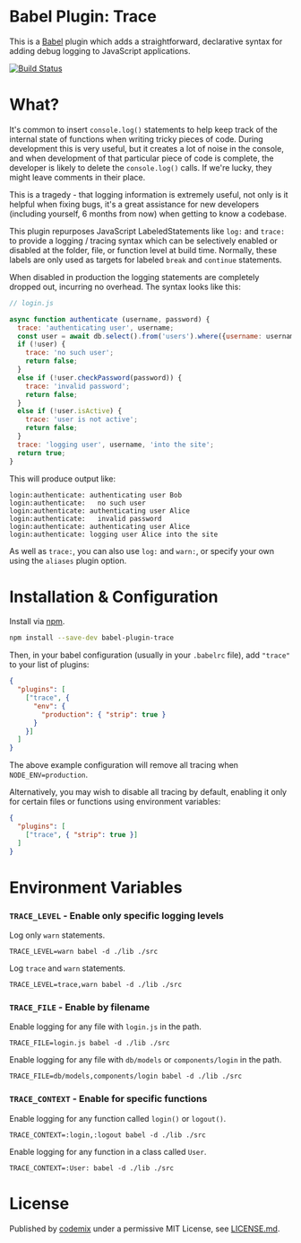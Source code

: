 # Babel Plugin: Trace

This is a [Babel](https://babeljs.io/) plugin which adds a straightforward, declarative syntax for adding debug logging to JavaScript applications.

[![Build Status](https://travis-ci.org/codemix/babel-plugin-trace.svg)](https://travis-ci.org/codemix/babel-plugin-trace)

# What?

It's common to insert `console.log()` statements to help keep track of the internal state of functions when writing tricky pieces of code. During development this is very useful, but it creates a lot of noise in the console, and when development of that particular piece of code is complete, the developer is likely to delete the `console.log()` calls. If we're lucky, they might leave comments in their place.

This is a tragedy - that logging information is extremely useful, not only is it helpful when fixing bugs, it's a great assistance for new developers (including yourself, 6 months from now) when getting to know a codebase.

This plugin repurposes JavaScript LabeledStatements like `log:` and `trace:` to provide a logging / tracing syntax which can be selectively enabled or disabled at the folder, file, or function level at build time. Normally, these labels are only used as targets for labeled `break` and `continue` statements.

When disabled in production the logging statements are completely dropped out, incurring no overhead. The syntax looks like this:

```js
// login.js

async function authenticate (username, password) {
  trace: 'authenticating user', username;
  const user = await db.select().from('users').where({username: username});
  if (!user) {
    trace: 'no such user';
    return false;
  }
  else if (!user.checkPassword(password)) {
    trace: 'invalid password';
    return false;
  }
  else if (!user.isActive) {
    trace: 'user is not active';
    return false;
  }
  trace: 'logging user', username, 'into the site';
  return true;
}
```

This will produce output like:

```
login:authenticate: authenticating user Bob
login:authenticate:   no such user
login:authenticate: authenticating user Alice
login:authenticate:   invalid password
login:authenticate: authenticating user Alice
login:authenticate: logging user Alice into the site
```

As well as `trace:`, you can also use `log:` and `warn:`, or specify your own using the `aliases` plugin option.


# Installation & Configuration

Install via [npm](https://npmjs.org/package/babel-plugin-trace).
```sh
npm install --save-dev babel-plugin-trace
```
Then, in your babel configuration (usually in your `.babelrc` file), add `"trace"` to your list of plugins:
```json
{
  "plugins": [
    ["trace", {
      "env": {
        "production": { "strip": true }
      }
    }]
  ]
}
```

The above example configuration will remove all tracing when `NODE_ENV=production`.

Alternatively, you may wish to disable all tracing by default, enabling it only for certain files or functions using environment variables:
```json
{
  "plugins": [
    ["trace", { "strip": true }]
  ]
}
```


# Environment Variables

### `TRACE_LEVEL` - Enable only specific logging levels
Log only `warn` statements.
```
TRACE_LEVEL=warn babel -d ./lib ./src
```

Log `trace` and `warn` statements.
```
TRACE_LEVEL=trace,warn babel -d ./lib ./src
```

### `TRACE_FILE` - Enable by filename
Enable logging for any file with `login.js` in the path.
```
TRACE_FILE=login.js babel -d ./lib ./src
```

Enable logging for any file with `db/models` or `components/login` in the path.
```
TRACE_FILE=db/models,components/login babel -d ./lib ./src
```

### `TRACE_CONTEXT` - Enable for specific functions
Enable logging for any function called `login()` or `logout()`.
```
TRACE_CONTEXT=:login,:logout babel -d ./lib ./src
```

Enable logging for any function in a class called `User`.
```
TRACE_CONTEXT=:User: babel -d ./lib ./src
```


# License

Published by [codemix](http://codemix.com/) under a permissive MIT License, see [LICENSE.md](./LICENSE.md).

